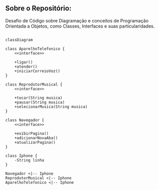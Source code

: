 ## Sobre o Repositório:
Desafio de Código sobre Diagramação e conceitos de Programação Orientada a Objetos, como Classes, Interfaces e suas particularidades.

```mermaid

classDiagram

class AparelhoTelefonico {
    <<interface>>

    +ligar()
    +atender()
    +iniciarCorreioVoz()
}

class ReprodutorMusical {
    <<interface>>

    +tocar(String musica)
    +pausar(String musica)
    +selecionarMusica(String musica)
}

class Navegador {
    <<interface>>

    +exibirPagina()
    +adicionarNovaAba()
    +atualizarPagina()
}

class Iphone {
    -String linha
}

Navegador <|-- Iphone
ReprodutorMusical <|-- Iphone
AparelhoTelefonico <|-- Iphone

```